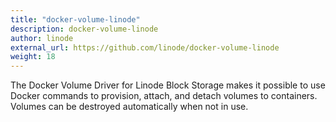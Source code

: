```yaml
---
title: "docker-volume-linode"
description: docker-volume-linode
author: linode
external_url: https://github.com/linode/docker-volume-linode
weight: 18
---
```


The Docker Volume Driver for Linode Block Storage makes it possible to use Docker commands to provision, attach, and detach volumes to containers. Volumes can be destroyed automatically when not in use.
